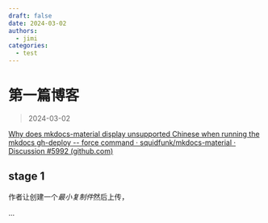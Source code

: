 ```yaml
---
draft: false
date: 2024-03-02
authors:
  - jimi
categories:
  - test
---
```


# 第一篇博客

>   2024-03-02

[Why does mkdocs-material display unsupported Chinese when running the mkdocs gh-deploy -- force command · squidfunk/mkdocs-material · Discussion #5992 (github.com)](https://github.com/squidfunk/mkdocs-material/discussions/5992)

<!-- more -->

## **stage 1**

作者让创建一个*最小复制件*然后上传，

...
